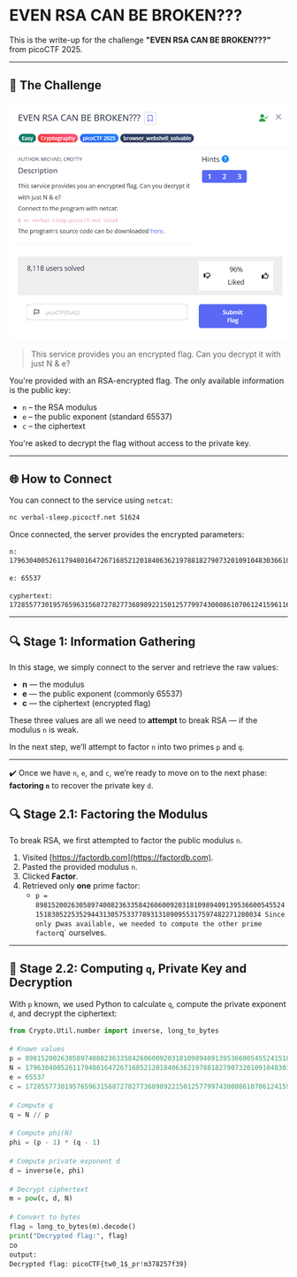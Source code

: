 
# EVEN RSA CAN BE BROKEN???

This is the write-up for the challenge **"EVEN RSA CAN BE BROKEN???"** from picoCTF 2025.

---

## 🧩 The Challenge
![Challenge Screenshot](rsa1.png)

> This service provides you an encrypted flag. Can you decrypt it with just N & e?

You're provided with an RSA-encrypted flag. The only available information is the public key:
- `n` – the RSA modulus
- `e` – the public exponent (standard 65537)
- `c` – the ciphertext

You're asked to decrypt the flag without access to the private key.

---

## 🌐 How to Connect

You can connect to the service using `netcat`:

```bash
nc verbal-sleep.picoctf.net 51624
```

Once connected, the server provides the encrypted parameters:

```
n: 17963040052611794801647267168521201840636219788182790732010910483036610450705888626115067557862637819106351949645425600698588515079069679846950495617449518

e: 65537

cyphertext: 17285577301957659631568727827736898922150125779974300086107061241596116399457004114163371180128010310745116924525934794011802901006396533917230620162642755
```

---

## 🔍 Stage 1: Information Gathering

In this stage, we simply connect to the server and retrieve the raw values:

- **n** — the modulus  
- **e** — the public exponent (commonly 65537)  
- **c** — the ciphertext (encrypted flag)

These three values are all we need to **attempt** to break RSA — if the modulus `n` is weak.

In the next step, we’ll attempt to factor `n` into two primes `p` and `q`.

---

✔️ Once we have `n`, `e`, and `c`, we’re ready to move on to the next phase:  
**factoring `n`** to recover the private key `d`.

## 🔍 Stage 2.1: Factoring the Modulus

To break RSA, we first attempted to factor the public modulus `n`.

1. Visited [https://factordb.com](https://factordb.com).  
2. Pasted the provided modulus `n`.  
3. Clicked **Factor**.  
4. Retrieved only **one** prime factor:
   - `p = 898152002630589740082363358426060092031810989409139536600545524151830522535294431305753377893131890955317597482271280034
Since only `p` was available, we needed to compute the other prime factor `q` ourselves.

---

## 🔐 Stage 2.2: Computing `q`, Private Key and Decryption

With `p` known, we used Python to calculate `q`, compute the private exponent `d`, and decrypt the ciphertext:

```python
from Crypto.Util.number import inverse, long_to_bytes

# Known values
p = 898152002630589740082363358426060092031810989409139536600545524151830522535294431305753377893131890955317597482271280034
N = 17963040052611794801647267168521201840636219788182790732010910483036610450705888626115067557862637819106351949645425600698588515079069679846950495617449518
e = 65537
c = 17285577301957659631568727827736898922150125779974300086107061241596116399457004114163371180128010310745116924525934794011802901006396533917230620162642755

# Compute q
q = N // p

# Compute phi(N)
phi = (p - 1) * (q - 1)

# Compute private exponent d
d = inverse(e, phi)

# Decrypt ciphertext
m = pow(c, d, N)

# Convert to bytes
flag = long_to_bytes(m).decode()
print("Decrypted flag:", flag)
םo
output:
Decrypted flag: picoCTF{tw0_1$_pr!m378257f39}

